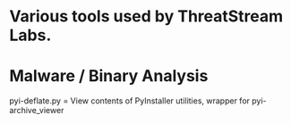 # Various tools used by ThreatStream Labs. 


# Malware / Binary Analysis

pyi-deflate.py = View contents of PyInstaller utilities, wrapper for pyi-archive_viewer

